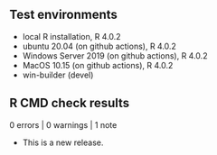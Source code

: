 ## Test environments
* local R installation, R 4.0.2
* ubuntu 20.04 (on github actions), R 4.0.2
* Windows Server 2019 (on github actions), R 4.0.2
* MacOS 10.15 (on github actions), R 4.0.2
* win-builder (devel)

## R CMD check results

0 errors | 0 warnings | 1 note

* This is a new release.
